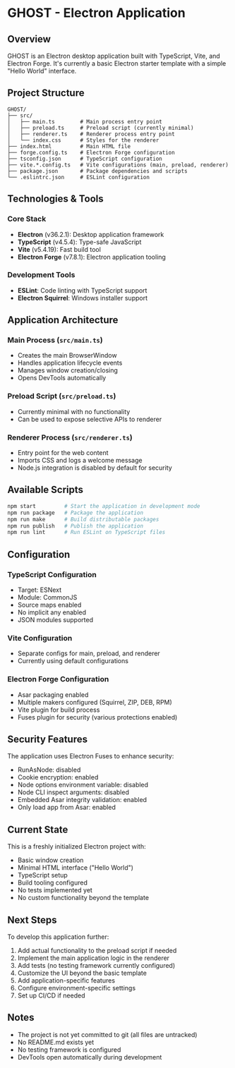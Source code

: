 # GHOST - Electron Application

## Overview

GHOST is an Electron desktop application built with TypeScript, Vite, and Electron Forge. It's currently a basic Electron starter template with a simple "Hello World" interface.

## Project Structure

```
GHOST/
├── src/
│   ├── main.ts        # Main process entry point
│   ├── preload.ts     # Preload script (currently minimal)
│   ├── renderer.ts    # Renderer process entry point
│   └── index.css      # Styles for the renderer
├── index.html         # Main HTML file
├── forge.config.ts    # Electron Forge configuration
├── tsconfig.json      # TypeScript configuration
├── vite.*.config.ts   # Vite configurations (main, preload, renderer)
├── package.json       # Package dependencies and scripts
└── .eslintrc.json     # ESLint configuration
```

## Technologies & Tools

### Core Stack
- **Electron** (v36.2.1): Desktop application framework
- **TypeScript** (v4.5.4): Type-safe JavaScript
- **Vite** (v5.4.19): Fast build tool
- **Electron Forge** (v7.8.1): Electron application tooling

### Development Tools
- **ESLint**: Code linting with TypeScript support
- **Electron Squirrel**: Windows installer support

## Application Architecture

### Main Process (`src/main.ts`)
- Creates the main BrowserWindow
- Handles application lifecycle events
- Manages window creation/closing
- Opens DevTools automatically

### Preload Script (`src/preload.ts`)
- Currently minimal with no functionality
- Can be used to expose selective APIs to renderer

### Renderer Process (`src/renderer.ts`)
- Entry point for the web content
- Imports CSS and logs a welcome message
- Node.js integration is disabled by default for security

## Available Scripts

```bash
npm start         # Start the application in development mode
npm run package   # Package the application
npm run make      # Build distributable packages
npm run publish   # Publish the application
npm run lint      # Run ESLint on TypeScript files
```

## Configuration

### TypeScript Configuration
- Target: ESNext
- Module: CommonJS
- Source maps enabled
- No implicit any enabled
- JSON modules supported

### Vite Configuration
- Separate configs for main, preload, and renderer
- Currently using default configurations

### Electron Forge Configuration
- Asar packaging enabled
- Multiple makers configured (Squirrel, ZIP, DEB, RPM)
- Vite plugin for build process
- Fuses plugin for security (various protections enabled)

## Security Features

The application uses Electron Fuses to enhance security:
- RunAsNode: disabled
- Cookie encryption: enabled
- Node options environment variable: disabled
- Node CLI inspect arguments: disabled
- Embedded Asar integrity validation: enabled
- Only load app from Asar: enabled

## Current State

This is a freshly initialized Electron project with:
- Basic window creation
- Minimal HTML interface ("Hello World")
- TypeScript setup
- Build tooling configured
- No tests implemented yet
- No custom functionality beyond the template

## Next Steps

To develop this application further:
1. Add actual functionality to the preload script if needed
2. Implement the main application logic in the renderer
3. Add tests (no testing framework currently configured)
4. Customize the UI beyond the basic template
5. Add application-specific features
6. Configure environment-specific settings
7. Set up CI/CD if needed

## Notes

- The project is not yet committed to git (all files are untracked)
- No README.md exists yet
- No testing framework is configured
- DevTools open automatically during development